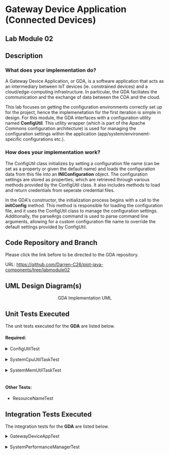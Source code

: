 # Gateway Device Application (Connected Devices)

## Lab Module 02

## Description
### What does your implementation do?
A Gateway Device Application, or GDA, is a software application that acts as an intermediary between IoT devices (ie. constrained devices) and a cloud/edge-computing infrastructure. In particular, the GDA faciliates the communication and the exchange of data between the CDA and the cloud.

This lab focuses on getting the configuration environments correctly set up for the project, hence the implemenetation for the first iteration is simple in design. For this module, the GDA interfaces with a configuration utility named <b>ConfigUtil</b>. This utility wrapper (which is part of the Apache Commons configuration architecture) is used for managing the configuration settings within the application (app/system/environemt-specific configurations etc.).

### How does your implementation work?

The ConfigUtil class initializes by setting a configuration file name (can be set as a property or given the default name) and loads the configuration data from this file into an <b>INIConfiguration</b> object. The configuration settings are stored as properties, which are retrieved through various methods provided by the ConfigUtil class. It also includes methods to load and return credentials from seperate credential files.

In the GDA's constructor, the initialization process begins with a call to the <b>initConfig</b> method. This method is responsible for loading the configuration file, and it uses the ConfigUtil class to manage the configuration settings. Additionally, the parseArgs command is used to parse command line arguments, allowing for a custom configuration file name to override the default settings provided by ConfigUtil.

## Code Repository and Branch
Please click the link before to be directed to the GDA repository.

URL: https://github.com/Darren-C26/piot-java-components/tree/labmodule02

## UML Design Diagram(s)

<p style="text-align: center;">GDA Implementation UML</p>

## Unit Tests Executed
The unit tests executed for the <b>GDA</b> are listed below.

#### Required:

<details close>
<summary>ConfigUtilTest</summary>

```
Sep. 22, 2023 7:02:11 P.M. programmingtheiot.common.ConfigUtil getCredentials
INFO: Successfully loaded credentials from file: ./src/test/java/programmingtheiot/part01/unit/common/DummyCredFile.props
```
</details>
<br>

<details close>
<summary>SystemCpuUtilTaskTest</summary>

```
Sep. 22, 2023 7:56:50 P.M. programmingtheiot.part01.unit.system.SystemCpuUtilTaskTest testGetTelemetryValue
INFO: Test 1: CPU Util not supported on this OS: -1.0
Sep. 22, 2023 7:56:50 P.M. programmingtheiot.part01.unit.system.SystemCpuUtilTaskTest testGetTelemetryValue
INFO: Test 2: CPU Util not supported on this OS: -1.0
Sep. 22, 2023 7:56:50 P.M. programmingtheiot.part01.unit.system.SystemCpuUtilTaskTest testGetTelemetryValue
INFO: Test 3: CPU Util not supported on this OS: -1.0
Sep. 22, 2023 7:56:50 P.M. programmingtheiot.part01.unit.system.SystemCpuUtilTaskTest testGetTelemetryValue
INFO: Test 4: CPU Util not supported on this OS: -1.0
Sep. 22, 2023 7:56:50 P.M. programmingtheiot.part01.unit.system.SystemCpuUtilTaskTest testGetTelemetryValue
INFO: Test 5: CPU Util not supported on this OS: -1.0
```
</details>
<br>

<details close>
<summary>SystemMemUtilTaskTest</summary>

```
Sep. 22, 2023 8:03:37 P.M. programmingtheiot.part01.unit.system.SystemMemUtilTaskTest testGetTelemetryValue
INFO: Test 1: Memory Util: 0.19753087
Sep. 22, 2023 8:03:37 P.M. programmingtheiot.part01.unit.system.SystemMemUtilTaskTest testGetTelemetryValue
INFO: Test 2: Memory Util: 0.19753087
Sep. 22, 2023 8:03:37 P.M. programmingtheiot.part01.unit.system.SystemMemUtilTaskTest testGetTelemetryValue
INFO: Test 3: Memory Util: 0.19753087
Sep. 22, 2023 8:03:37 P.M. programmingtheiot.part01.unit.system.SystemMemUtilTaskTest testGetTelemetryValue
INFO: Test 4: Memory Util: 0.19753087
Sep. 22, 2023 8:03:37 P.M. programmingtheiot.part01.unit.system.SystemMemUtilTaskTest testGetTelemetryValue
INFO: Test 5: Memory Util: 0.19753087
```
</details>
<br>

#### Other Tests:
 - ResourceNameTest


## Integration Tests Executed
The integration tests for the <b>GDA</b> are listed below.

<details close>
<summary>GatewayDeviceAppTest</summary>

```
Sep. 22, 2023 8:29:43 P.M. programmingtheiot.gda.app.GatewayDeviceApp <init>
INFO: Initializing GDA...
Sep. 22, 2023 8:29:43 P.M. programmingtheiot.gda.app.GatewayDeviceApp startApp
INFO: Starting GDA...
Sep. 22, 2023 8:29:43 P.M. programmingtheiot.gda.system.SystemPerformanceManager startManager
INFO: SystemPerformanceManager is starting...
Sep. 22, 2023 8:29:43 P.M. programmingtheiot.gda.app.GatewayDeviceApp startApp
INFO: GDA started successfully.
Sep. 22, 2023 8:29:44 P.M. programmingtheiot.gda.system.SystemPerformanceManager handleTelemetry
INFO: CPU utilization: -1.0, Mem utilization: 0.34567901
Sep. 22, 2023 8:30:44 P.M. programmingtheiot.gda.system.SystemPerformanceManager handleTelemetry
INFO: CPU utilization: -1.0, Mem utilization: 0.34567901
Sep. 22, 2023 8:30:48 P.M. programmingtheiot.gda.app.GatewayDeviceApp stopApp
INFO: Stopping GDA...
Sep. 22, 2023 8:30:48 P.M. programmingtheiot.gda.system.SystemPerformanceManager stopManager
INFO: SystemPerformanceManager is stopped.
Sep. 22, 2023 8:30:48 P.M. programmingtheiot.gda.app.GatewayDeviceApp stopApp
INFO: GDA stopped successfully with exit code 0.
```
</details>

<br>

<details close>
<summary>SystemPerformanceManagerTest</summary>

```
Sep. 22, 2023 7:29:30 P.M. programmingtheiot.gda.system.SystemPerformanceManager startManager
INFO: SystemPerformanceManager is starting...
Sep. 22, 2023 7:29:36 P.M. programmingtheiot.gda.system.SystemPerformanceManager stopManager
INFO: SystemPerformanceManager is stopped.
```
</details>